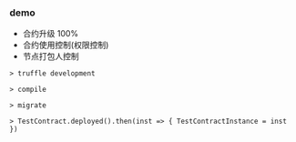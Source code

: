 ### demo

- 合约升级 100%
- 合约使用控制(权限控制)
- 节点打包人控制

`> truffle development`

`> compile`

`> migrate`

`> TestContract.deployed().then(inst => { TestContractInstance = inst })`